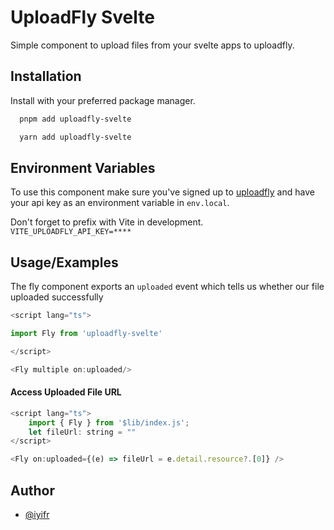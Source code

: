 # UploadFly Svelte

Simple component to upload files from your svelte apps to uploadfly.

## Installation

Install with your preferred package manager.

```bash
  pnpm add uploadfly-svelte
```

```bash
  yarn add uploadfly-svelte
```

## Environment Variables

To use this component make sure you've signed up to [uploadfly](https://uploadlfy.co) and have your api key as an environment variable in `env.local`.

Don't forget to prefix with Vite in development.
`VITE_UPLOADFLY_API_KEY=****`

## Usage/Examples

The fly component exports an `uploaded` event which tells us whether our file uploaded successfully

```javascript
<script lang="ts">

import Fly from 'uploadfly-svelte'

</script>

<Fly multiple on:uploaded/>
```

#### Access Uploaded File URL

```javascript
<script lang="ts">
	import { Fly } from '$lib/index.js';
	let fileUrl: string = ""
</script>

<Fly on:uploaded={(e) => fileUrl = e.detail.resource?.[0]} />
```

## Author

- [@iyifr](https://www.github.com/iyifr)
